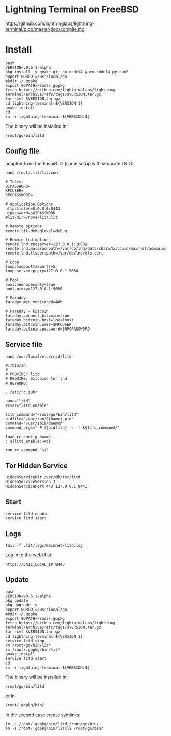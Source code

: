 # Lightning Terminal on FreeBSD

https://github.com/lightninglabs/lightning-terminal/blob/master/doc/compile.md

# Install

```
bash
VERSION=v0.6.1-alpha
pkg install -y gmake git go node14 yarn-node14 python2
export GOROOT=/usr/local/go
mkdir ~/.gopkg
export GOPATH=/root/.gopkg
fetch https://github.com/lightninglabs/lightning-terminal/archive/refs/tags/$VERSION.tar.gz
tar -xvf $VERSION.tar.gz
cd lightning-terminal-${VERSION:1}
gmake install
cd
rm -r lightning-terminal-${VERSION:1}
```

The binary will be installed in:
```
/root/go/bin/litd 
```

## Config file
adapted from the RaspiBlitz (same setup with separate LND):

```
nano /root/.lit/lit.conf

```
```
# Takes:
UIPASSWORD=
RPCUSER=
RPCPASSWORD=
```
```
# Application Options
httpslisten=0.0.0.0:8443
uipassword=$UIPASSWORD
#lit-dir=/home/lit/.lit

# Remote options
remote.lit-debuglevel=debug

# Remote lnd options
remote.lnd.rpcserver=127.0.0.1:10009
remote.lnd.macaroonpath=/var/db/lnd/data/chain/bitcoin/mainnet/admin.macaroon
remote.lnd.tlscertpath=/var/db/lnd/tls.cert

# Loop
loop.loopoutmaxparts=5
loop.server.proxy=127.0.0.1:9050

# Pool
pool.newnodesonly=true
pool.proxy=127.0.0.1:9050

# Faraday
faraday.min_monitored=48h

# Faraday - bitcoin
faraday.connect_bitcoin=true
faraday.bitcoin.host=localhost
faraday.bitcoin.user=$RPCUSER
faraday.bitcoin.password=$RPCPASSWORD
```

## Service file

```
nano /usr/local/etc/rc.d/litd
```

```
#!/bin/sh
#
# PROVIDE: litd
# REQUIRE: bitcoind tor lnd
# KEYWORD:

. /etc/rc.subr

name="litd"
rcvar="litd_enable"

litd_command="/root/go/bin/litd"
pidfile="/var/run/${name}.pid"
command="/usr/sbin/daemon"
command_args="-P ${pidfile} -r -f ${litd_command}"

load_rc_config $name
: ${litd_enable:=no}

run_rc_command "$1"
```

## Tor Hidden Service

```
HiddenServiceDir /var/db/tor/litd
HiddenServiceVersion 3
HiddenServicePort 443 127.0.0.1:8443
```

## Start
```
service litd enable
service litd start
```

## Logs
```
tail -f .lit/logs/mainnet/litd.log 
```

Log in to the webUI at:
```
https://JAIL_LOCAL_IP:8443
```

## Update
```
bash
VERSION=v0.6.1-alpha
pkg update
pkg upgrade -y
export GOROOT=/usr/local/go
mkdir ~/.gopkg
export GOPATH=/root/.gopkg
fetch https://github.com/lightninglabs/lightning-terminal/archive/refs/tags/$VERSION.tar.gz
tar -xvf $VERSION.tar.gz
cd lightning-terminal-${VERSION:1}
service litd stop
rm /root/go/bin/lit*
rm /root/.gopkg/bin/lit*
gmake install
service litd start
cd
rm -r lightning-terminal-${VERSION:1}
```

The binary will be installed in:
```
/root/go/bin/litd
```
or in
```
/root/.gopkg/bin/
```

In the second case create symlinks:
```
ln -s /root/.gopkg/bin/litd /root/go/bin/
ln -s /root/.gopkg/bin/litcli /root/go/bin/
```